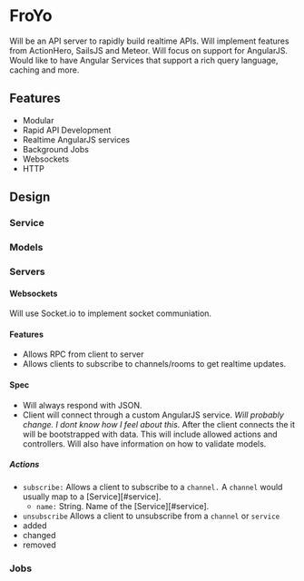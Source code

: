 FroYo
=====

Will be an API server to rapidly build realtime APIs. Will implement features from ActionHero, SailsJS and Meteor. Will focus on support for AngularJS. Would like to have Angular Services that support a rich query language, caching and more.

## Features
+ Modular
+ Rapid API Development
+ Realtime AngularJS services
+ Background Jobs
+ Websockets
+ HTTP


## Design

### Service

### Models

### Servers

#### Websockets
Will use Socket.io to implement socket communiation. 
#### Features
+ Allows RPC from client to server
+ Allows clients to subscribe to channels/rooms to get realtime updates.

#### Spec
+ Will always respond with JSON.
+ Client will connect through a custom AngularJS service. *Will probably change. I dont know how I feel about this.* After the client connects the it will be bootstrapped with data. This will include allowed actions and controllers. Will also have information on how to validate models. 

##### Actions
+ `subscribe:` Allows a client to subscribe to a `channel.` A `channel` would usually map to a [Service][#service].
    * `name:` String. Name of the [Service][#service].
+ `unsubscribe` Allows a client to unsubscribe from a `channel` or `service`
+ added
+ changed
+ removed



### Jobs



